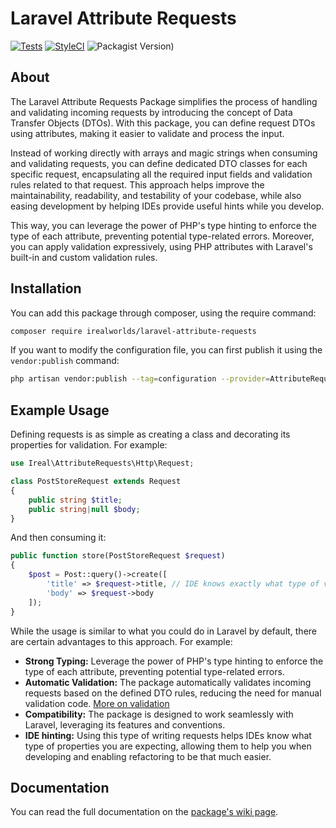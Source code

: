 # Laravel Attribute Requests
[![Tests](https://github.com/iRealWorlds/laravel-attribute-requests/actions/workflows/run_tests.yml/badge.svg)](https://github.com/iRealWorlds/laravel-attribute-requests/actions/workflows/run_tests.yml)
[![StyleCI](https://github.styleci.io/repos/660163282/shield?branch=master&style=plastic)](https://github.styleci.io/repos/660163282?branch=master&style=plastic)
![Packagist Version)](https://img.shields.io/packagist/v/irealworlds/laravel-attribute-requests)

## About
The Laravel Attribute Requests Package simplifies the process of handling and validating incoming requests by introducing the concept of Data Transfer Objects (DTOs). With this package, you can define request DTOs using attributes, making it easier to validate and process the input.

Instead of working directly with arrays and magic strings when consuming and validating requests, you can define dedicated DTO classes for each specific request, encapsulating all the required input fields and validation rules related to that request. This approach helps improve the maintainability, readability, and testability of your codebase, while also easing development by helping IDEs provide useful hints while you develop.

This way, you can leverage the power of PHP's type hinting to enforce the type of each attribute, preventing potential type-related errors.
Moreover, you can apply validation expressively, using PHP attributes with Laravel's built-in and custom validation rules.

## Installation
You can add this package through composer, using the require command:
```sh
composer require irealworlds/laravel-attribute-requests
```

If you want to modify the configuration file, you can first publish it using the `vendor:publish` command:
```sh
php artisan vendor:publish --tag=configuration --provider=AttributeRequestServiceProvider
```

## Example Usage
Defining requests is as simple as creating a class and decorating its properties for validation.
For example:
```php
use Ireal\AttributeRequests\Http\Request;

class PostStoreRequest extends Request
{
    public string $title;
    public string|null $body;
}
```
And then consuming it:
```php
public function store(PostStoreRequest $request)
{
    $post = Post::query()->create([
        'title' => $request->title, // IDE knows exactly what type of variable $request->title is here
        'body' => $request->body
    ]);
}
```

While the usage is similar to what you could do in Laravel by default, there are certain advantages to this approach.
For example:
* **Strong Typing:** Leverage the power of PHP's type hinting to enforce the type of each attribute, preventing potential type-related errors.
* **Automatic Validation:** The package automatically validates incoming requests based on the defined DTO rules, reducing the need for manual validation code. [More on validation](https://github.com/iRealWorlds/laravel-attribute-requests/wiki/Validation)
* **Compatibility:** The package is designed to work seamlessly with Laravel, leveraging its features and conventions.
* **IDE hinting:** Using this type of writing requests helps IDEs know what type of properties you are expecting, allowing them to help you when developing and enabling refactoring to be that much easier.

## Documentation
You can read the full documentation on the [package's wiki page](https://github.com/iRealWorlds/laravel-attribute-requests/wiki).

